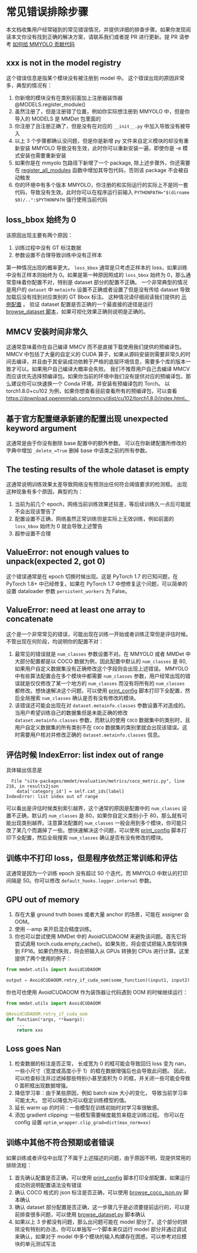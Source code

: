 # 常见错误排除步骤

本文档收集用户经常碰到的常见错误情况，并提供详细的排查步骤。如果你发现阅读本文你没有找到正确的解决方案，请联系我们或者提 PR 进行更新。提 PR 请参考 [如何给 MMYOLO 贡献代码](contributing.md)

## xxx is not in the model registry

这个错误信息是指某个模块没有被注册到 model 中。 这个错误出现的原因非常多，典型的情况有：

1. 你新增的模块没有在类别前面加上注册器装饰器 @MODELS.register_module()
2. 虽然注册了，但是注册错了位置，例如你实际想注册到 MMYOLO 中，但是你导入的 MODELS 是 MMDet 包里面的
3. 你注册了且注册正确了，但是没有在对应的 `__init__.py` 中加入导致没有被导入
4. 以上 3 个步骤都确认没问题，但是你是新增 py 文件来自定义模块的却没有重新安装 MMYOLO 导致没有生效，此时你可以重新安装一遍，即使你是 -e 模式安装也需要重新安装
5. 如果你是在 mmyolo 包路径下新增了一个 package, 除上述步骤外，你还需要在 [register_all_modules](https://github.com/open-mmlab/mmyolo/blob/main/mmyolo/utils/setup_env.py#L8) 函数中增加其导包代码，否则该 package 不会被自动触发
6. 你的环境中有多个版本 MMYOLO，你注册的和实际运行的实际上不是同一套代码，导致没有生效。此时你可以在程序运行前输入 `PYTHONPATH="$(dirname $0)/..":$PYTHONPATH` 强行使用当前代码

## loss_bbox 始终为 0

该原因出现主要有两个原因：

1. 训练过程中没有 GT 标注数据
2. 参数设置不合理导致训练中没有正样本

第一种情况出现的概率更大。 `loss_bbox` 通常是只考虑正样本的 loss，如果训练中没有正样本则始终为 0。如果是第一种原因照成的 `loss_bbox` 始终为 0，那么通常意味着你配置不对，特别是 dataset 部分的配置不正确。
一个非常典型的情况是用户的 `dataset` 中 `metainfo` 设置不正确或者设置了但是没有传给 dataset 导致加载后没有找到对应类别的 GT Bbox 标注。 这种情况请仔细阅读我们提供的 [示例配置](https://github.com/open-mmlab/mmyolo/blob/main/projects/misc/custom_dataset/yolov5_s-v61_syncbn_fast_1xb32-100e_cat.py#L27) 。
验证 dataset 配置是否正确的一个最直接的途径是运行 [browse_dataset 脚本](https://github.com/open-mmlab/mmyolo/blob/main/tools/analysis_tools/browse_dataset.py)，如果可视化效果正确则说明是正确的。

## MMCV 安装时间非常久

这通常意味着你在自己编译 MMCV 而不是直接下载使用我们提供的预编译包。 MMCV 中包括了大量的自定义的 CUDA 算子，如果从源码安装则需要非常久的时间去编译，并且由于其安装成功依赖于严格的底层环境信息，需要多个库的版本一致才可以。如果用户自己编译大概率会失败。
我们不推荐用户自己去编译 MMCV 而应该优先选择预编译包。如果你当前的环境中我们没有提供对应的预编译包，那么建议你可以快速换一个 Conda 环境，并安装有预编译包的 Torch。 以 torch1.8.0+cu102 为例，如果你想查看目前查看所有的预编译包，可以查看 https://download.openmmlab.com/mmcv/dist/cu102/torch1.8.0/index.html。

## 基于官方配置继承新建的配置出现 unexpected keyword argument

这通常是由于你没有删除 base 配置中的额外参数。 可以在你新建配置所修改的字典中增加 `_delete_=True` 删掉 base 中该类之前的所有参数。

## The testing results of the whole dataset is empty

这通常说明训练效果太差导致网络没有预测出任何符合阈值要求的检测框。 出现这种现象有多个原因，典型的为：

1. 当前为前几个 epoch，网络当前训练效果还较差，等后续训练久一点后可能就不会出现该警告了
2. 配置设置不正确，网络虽然正常训练但是实际上无效训练，例如前面的 `loss_bbox` 始终为 0 就会导致上述警告
3. 超参设置不合理

## ValueError: not enough values to unpack(expected 2, got 0)

这个错误通常是在 epoch 切换时候出现。这是 PyTorch 1.7 的已知问题，在 PyTorch 1.8+ 中已经修复。如果在 PyTorch 1.7 中想修复这个问题，可以简单的设置 dataloader 参数 `persistent_workers` 为 False。

## ValueError: need at least one array to concatenate

这个是一个非常常见的错误，可能出现在训练一开始或者训练正常但是评估时候。不管出现在何阶段，均说明你的配置不对：

1. 最常见的错误就是 `num_classes` 参数设置不对。在 MMYOLO 或者 MMDet 中大部分配置都是以 COCO 数据为例，因此配置中默认的 `num_classes` 是 80, 如果用户自定义数据集没有正确修改这个字段则会出现上述错误。
   MMYOLO 中有些算法配置会在多个模块中都需要 `num_classes` 参数，用户经常出现的错误就是仅仅修改了某一个地方的 `num_classes` 而没有将所有的 `num_classes` 都修改。想快速解决这个问题，可以使用 [print_config](https://github.com/open-mmlab/mmyolo/blob/main/tools/misc/print_config.py)
   脚本打印下全配置，然后全局搜索 `num_classes` 确认是否有没有修改的模块。
2. 该错误还可能会出现在对 `dataset.metainfo.classes` 参数设置不对造成的。当用户希望训练自己的数据集但是未能正确的修改 `dataset.metainfo.classes` 参数，而默认的使用 `COCO` 数据集中的类别时，且用户自定义数据集的所有类别不在 `COCO` 数据集的类别里就会出现该错误。这时需要用户核对并修改正确的 `dataset.metainfo.classes` 信息。

## 评估时候 IndexError: list index out of range

具体输出信息是

```text
  File "site-packages/mmdet/evaluation/metrics/coco_metric.py", line 216, in results2json
    data['category_id'] = self.cat_ids[label]
IndexError: list index out of range
```

可以看出是评估时候类别索引越界，这个通常的原因是配置中的 `num_classes` 设置不正确，默认的 `num_classes` 是 80，如果你自定义类别小于 80，那么就有可能出现类别越界。注意算法配置的 `num_classes` 一般会用到多个模块，你可能只改了某几个而漏掉了一些。想快速解决这个问题，可以使用 [print_config](https://github.com/open-mmlab/mmyolo/blob/main/tools/misc/print_config.py)
脚本打印下全配置，然后全局搜索 `num_classes` 确认是否有没有修改的模块。

## 训练中不打印 loss，但是程序依然正常训练和评估

这通常是因为一个训练 epoch 没有超过 50 个迭代，而 MMYOLO 中默认的打印间隔是 50。你可以修改 `default_hooks.logger.interval` 参数。

## GPU out of memory

1. 存在大量 ground truth boxes 或者大量 anchor 的场景，可能在 assigner 会 OOM。
2. 使用 --amp 来开启混合精度训练。
3. 你也可以尝试使用 MMDet 中的 AvoidCUDAOOM 来避免该问题。首先它将尝试调用 torch.cuda.empty_cache()。如果失败，将会尝试把输入类型转换到 FP16。如果仍然失败，将会把输入从 GPUs 转换到 CPUs 进行计算。这里提供了两个使用的例子：

```python
from mmdet.utils import AvoidCUDAOOM

output = AvoidCUDAOOM.retry_if_cuda_oom(some_function)(input1, input2)
```

你也可也使用 AvoidCUDAOOM 作为装饰器让代码遇到 OOM 的时候继续运行：

```python
from mmdet.utils import AvoidCUDAOOM

@AvoidCUDAOOM.retry_if_cuda_oom
def function(*args, **kwargs):
    ...
    return xxx
```

## Loss goes Nan

1. 检查数据的标注是否正常， 长或宽为 0 的框可能会导致回归 loss 变为 nan，一些小尺寸（宽度或高度小于 1）的框在数据增强后也会导致此问题。 因此，可以检查标注并过滤掉那些特别小甚至面积为 0 的框，并关闭一些可能会导致 0 面积框出现数据增强。
2. 降低学习率：由于某些原因，例如 batch size 大小的变化， 导致当前学习率可能太大。 您可以降低为可以稳定训练模型的值。
3. 延长 warm up 的时间：一些模型在训练初始时对学习率很敏感。
4. 添加 gradient clipping: 一些模型需要梯度裁剪来稳定训练过程。 你可以在 config 设置 `optim_wrapper.clip_grad=dict(max_norm=xx)`

## 训练中其他不符合预期或者错误

如果训练或者评估中出现了不属于上述描述的问题，由于原因不明，现提供常用的排除流程：

1. 首先确认配置是否正确，可以使用 [print_config](https://github.com/open-mmlab/mmyolo/blob/main/tools/misc/print_config.py) 脚本打印全部配置，如果运行成功则说明配置语法没有错误
2. 确认 COCO 格式的 json 标注是否正确，可以使用 [browse_coco_json.py](https://github.com/open-mmlab/mmyolo/blob/main/tools/misc/browse_coco_json.py) 脚本确认
3. 确认 dataset 部分配置是否正确，这一步骤几乎是必须要提前运行的，可以提前排查很多问题，可以使用 [browse_dataset.py](https://github.com/open-mmlab/mmyolo/blob/main/tools/misc/browse_dataset.py) 脚本确认
4. 如果以上 3 步都没有问题，那么出问题可能在 model 部分了。这个部分的排除没有特别的办法，你可以单独写一个脚本来仅运行 model 部分并通过调试来确认，如果对于 model 中多个模块的输入构建存在困惑，可以参考对应模块的单元测试写法
